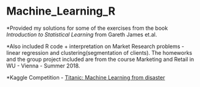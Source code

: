 # Machine_Learning_R

*Provided my solutions for some of the exercises from the book *Introduction to Statistical Learning* from Gareth James et.al.

*Also included R code + interpretation on Market Research problems - linear regression and clustering(segmentation of clients). The homeworks and the group project included are from the course Marketing and Retail in WU - Vienna - Summer 2018.

*Kaggle Competition - [Titanic: Machine Learning from disaster](https://www.kaggle.com/c/titanic)

